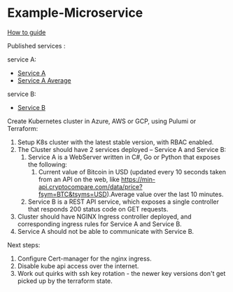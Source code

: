 # Example-Microservice

[How to guide](./How-to-setup-repo.md)


Published services :

service A:
- [Service A ](http://ed-service-a.duckdns.org/)
- [Service A Average](http://ed-service-a.duckdns.org/average)

service B:
- [Service B ](http://ed-service-b.duckdns.org/)

Create Kubernetes cluster in Azure, AWS or GCP, using Pulumi or Terraform:

1. Setup K8s cluster with the latest stable version, with RBAC enabled.
1. The Cluster should have 2 services deployed – Service A and Service B:
    1. Service A is a WebServer written in C#, Go or Python that exposes the following:
        1. Current value of Bitcoin in USD (updated every 10 seconds taken from an API on the web, like https://min-api.cryptocompare.com/data/price?fsym=BTC&tsyms=USD).Average value over the last 10 minutes.
    1. Service B is a REST API service, which exposes a single controller that responds 200 status code on GET requests.
1. Cluster should have NGINX Ingress controller deployed, and corresponding ingress rules for Service A and Service B.
1. Service A should not be able to communicate with Service B.

Next steps:
1. Configure Cert-manager for the nginx ingress.
1. Disable kube api access over the internet.
2. Work out quirks with ssh key rotation - the newer key versions don't get picked up by the terraform state. 

